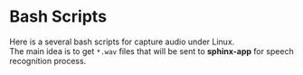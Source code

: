 # Bash Scripts
Here is a several bash scripts for capture audio under Linux.  
The main idea is to get `*.wav` files that will be sent to **sphinx-app** for speech recognition process.